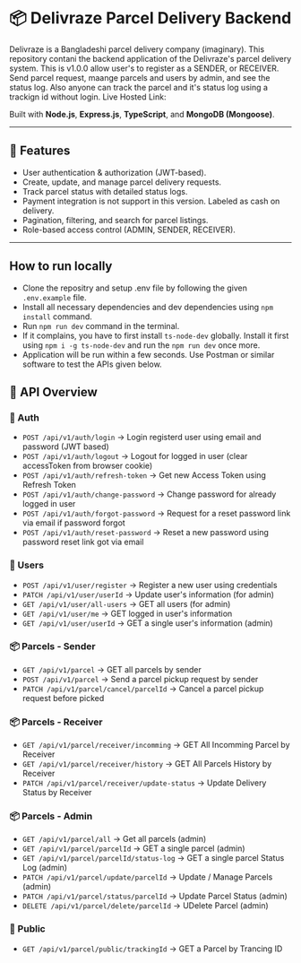 # 📦 Delivraze Parcel Delivery Backend

Delivraze is a Bangladeshi parcel delivery company (imaginary). This repository contani the backend application of the Delivraze's parcel delivery system. This is v1.0.0 allow user's to register as a SENDER, or RECEIVER. Send parcel request, maange parcels and users by admin, and see the status log. Also anyone can track the parcel and it's status log using a trackign id without login. Live Hosted Link:

Built with **Node.js**, **Express.js**, **TypeScript**, and **MongoDB (Mongoose)**.

---

## 🚀 Features

- User authentication & authorization (JWT-based).
- Create, update, and manage parcel delivery requests.
- Track parcel status with detailed status logs.
- Payment integration is not support in this version. Labeled as cash on delivery.
- Pagination, filtering, and search for parcel listings.
- Role-based access control (ADMIN, SENDER, RECEIVER).

---

## How to run locally

- Clone the repositry and setup .env file by following the given `.env.example` file.
- Install all necessary dependencies and dev dependencies using `npm install` command.
- Run `npm run dev` command in the terminal.
- If it complains, you have to first install `ts-node-dev` globally. Install it first using `npm i -g ts-node-dev` and run the `npm run dev` once more.
- Application will be run within a few seconds. Use Postman or similar software to test the APIs given below.

## 📑 API Overview

### 🔐 Auth

- `POST /api/v1/auth/login` → Login registerd user using email and password (JWT based)
- `POST /api/v1/auth/logout` → Logout for logged in user (clear accessToken from browser cookie)
- `POST /api/v1/auth/refresh-token` → Get new Access Token using Refresh Token
- `POST /api/v1/auth/change-password` → Change password for already logged in user
- `POST /api/v1/auth/forgot-password` → Request for a reset password link via email if password forgot
- `POST /api/v1/auth/reset-password` → Reset a new password using password reset link got via email

### 👤 Users

- `POST /api/v1/user/register` → Register a new user using credentials
- `PATCH /api/v1/user/userId` → Update user's information (for admin)
- `GET /api/v1/user/all-users` → GET all users (for admin)
- `GET /api/v1/user/me` → GET logged in user's information
- `GET /api/v1/user/userId` → GET a single user's information (admin)

### 📦 Parcels - Sender

- `GET /api/v1/parcel` → GET all parcels by sender
- `POST /api/v1/parcel` → Send a parcel pickup request by sender
- `PATCH /api/v1/parcel/cancel/parcelId` → Cancel a parcel pickup request before picked

### 📦 Parcels - Receiver

- `GET /api/v1/parcel/receiver/incomming` → GET All Incomming Parcel by Receiver
- `GET /api/v1/parcel/receiver/history` → GET All Parcels History by Receiver
- `PATCH /api/v1/parcel/receiver/update-status` → Update Delivery Status by Receiver

### 📦 Parcels - Admin

- `GET /api/v1/parcel/all` → Get all parcels (admin)
- `GET /api/v1/parcel/parcelId` → GET a single parcel (admin)
- `GET /api/v1/parcel/parcelId/status-log` → GET a single parcel Status Log (admin)
- `PATCH /api/v1/parcel/update/parcelId` → Update / Manage Parcels (admin)
- `PATCH /api/v1/parcel/status/parcelId` → Update Parcel Status (admin)
- `DELETE /api/v1/parcel/delete/parcelId` → UDelete Parcel (admin)

### 👥 Public

- `GET /api/v1/parcel/public/trackingId` → GET a Parcel by Trancing ID
